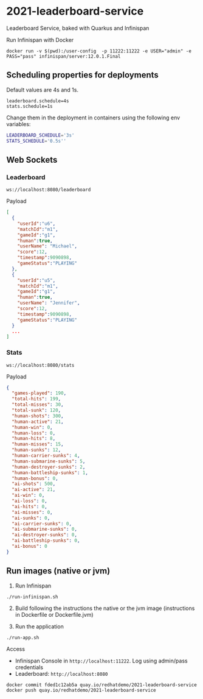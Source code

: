 # 2021-leaderboard-service

Leaderboard Service, baked with Quarkus and Infinispan

Run Infinispan with Docker

`docker run -v $(pwd):/user-config  -p 11222:11222 -e USER="admin" -e PASS="pass" infinispan/server:12.0.1.Final`

## Scheduling properties for deployments

Default values are 4s and 1s.

```properties
leaderboard.schedule=4s
stats.schedule=1s
```

Change them in the deployment in containers using the following env variables:

```bash
LEADERBOARD_SCHEDULE='3s'
STATS_SCHEDULE='0.5s''
```

## Web Sockets

### Leaderboard

`ws://localhost:8080/leaderboard`

Payload 

```json
[
  {
    "userId":"u6",
    "matchId":"m1",
    "gameId":"g1",
    "human":true,
    "userName": "Michael",
    "score":12,
    "timestamp":9090898,
    "gameStatus":"PLAYING"
  }, 
  {
    "userId":"u5",
    "matchId":"m1",
    "gameId":"g1",
    "human":true,
    "userName": "Jennifer",
    "score":12,
    "timestamp":9090898,
    "gameStatus":"PLAYING"
  }
  ...
]
```
### Stats
`ws://localhost:8080/stats`

Payload

```json
{
  "games-played": 190,
  "total-hits": 199,
  "total-misses": 30,
  "total-sunk": 120,
  "human-shots": 300,
  "human-active": 21,
  "human-win": 0,
  "human-loss": 0,
  "human-hits": 8,
  "human-misses": 15,
  "human-sunks": 12,
  "human-carrier-sunks": 4,
  "human-submarine-sunks": 5,
  "human-destroyer-sunks": 2,
  "human-battleship-sunks": 1,
  "human-bonus": 0,
  "ai-shots": 500,
  "ai-active": 21,
  "ai-win": 0,
  "ai-loss": 0,
  "ai-hits": 0,
  "ai-misses": 0,
  "ai-sunks": 0,
  "ai-carrier-sunks": 0,
  "ai-submarine-sunks": 0,
  "ai-destroyer-sunks": 0,
  "ai-battleship-sunks": 0,
  "ai-bonus": 0
}
```

## Run images (native or jvm)

1. Run Infinispan

```shell script
./run-infinispan.sh
```

2. Build following the instructions the native or the jvm image (instructions in Dockerfile or Dockerfile.jvm)

3. Run the application

```shell script
./run-app.sh
```
Access 
* Infinispan Console in `http://localhost:11222`. Log using admin/pass credentials
* Leaderboard: `http://localhost:8080`
  

`docker commit fded1c12ab5a quay.io/redhatdemo/2021-leaderboard-service`
`docker push quay.io/redhatdemo/2021-leaderboard-service`